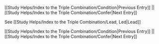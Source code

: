 [[Study Helps/Index to the Triple Combination/Condition|Previous Entry]]  ||  [[Study Helps/Index to the Triple Combination/Confer|Next Entry]]

 See [[Study Helps/Index to the Triple Combination/Lead, Led|Lead]]

[[Study Helps/Index to the Triple Combination/Condition|Previous Entry]]  ||  [[Study Helps/Index to the Triple Combination/Confer|Next Entry]]